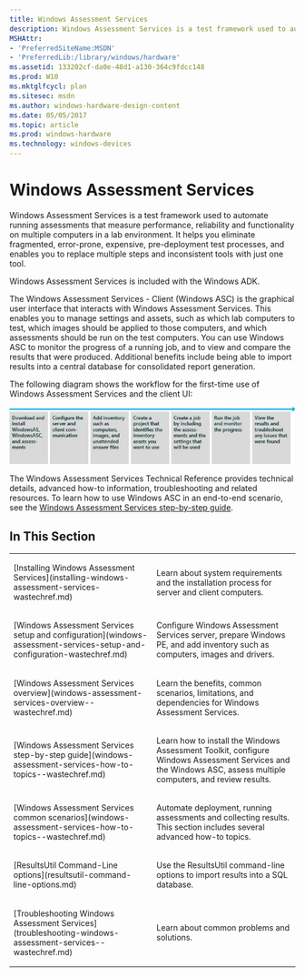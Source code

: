 ```yaml
---
title: Windows Assessment Services
description: Windows Assessment Services is a test framework used to automate running assessments that measure performance, reliability and functionality on multiple computers in a lab environment.
MSHAttr:
- 'PreferredSiteName:MSDN'
- 'PreferredLib:/library/windows/hardware'
ms.assetid: 133202cf-da0e-48d1-a130-364c9fdcc148
ms.prod: W10
ms.mktglfcycl: plan
ms.sitesec: msdn
ms.author: windows-hardware-design-content
ms.date: 05/05/2017
ms.topic: article
ms.prod: windows-hardware
ms.technology: windows-devices
---
```


# Windows Assessment Services


Windows Assessment Services is a test framework used to automate running assessments that measure performance, reliability and functionality on multiple computers in a lab environment. It helps you eliminate fragmented, error-prone, expensive, pre-deployment test processes, and enables you to replace multiple steps and inconsistent tools with just one tool.

Windows Assessment Services is included with the Windows ADK.

The Windows Assessment Services - Client (Windows ASC) is the graphical user interface that interacts with Windows Assessment Services. This enables you to manage settings and assets, such as which lab computers to test, which images should be applied to those computers, and which assessments should be run on the test computers. You can use Windows ASC to monitor the progress of a running job, and to view and compare the results that were produced. Additional benefits include being able to import results into a central database for consolidated report generation.

The following diagram shows the workflow for the first-time use of Windows Assessment Services and the client UI:

![windows asc workflow diagram](images/adk-wasc-workflow.jpg)

The Windows Assessment Services Technical Reference provides technical details, advanced how-to information, troubleshooting and related resources. To learn how to use Windows ASC in an end-to-end scenario, see the [Windows Assessment Services step-by-step guide](windows-assessment-services-step-by-step-guide-was.md).

## In This Section


<table>
<colgroup>
<col width="50%" />
<col width="50%" />
</colgroup>
<tbody>
<tr class="odd">
<td><p>[Installing Windows Assessment Services](installing-windows-assessment-services-wastechref.md)</p></td>
<td><p>Learn about system requirements and the installation process for server and client computers.</p></td>
</tr>
<tr class="even">
<td><p>[Windows Assessment Services setup and configuration](windows-assessment-services-setup-and-configuration-wastechref.md)</p></td>
<td><p>Configure Windows Assessment Services server, prepare Windows PE, and add inventory such as computers, images and drivers.</p></td>
</tr>
<tr class="odd">
<td><p>[Windows Assessment Services overview](windows-assessment-services-overview--wastechref.md)</p></td>
<td><p>Learn the benefits, common scenarios, limitations, and dependencies for Windows Assessment Services.</p></td>
</tr>
<tr class="even">
<td><p>[Windows Assessment Services step-by-step guide](windows-assessment-services-how-to-topics--wastechref.md)</p></td>
<td><p>Learn how to install the Windows Assessment Toolkit, configure Windows Assessment Services and the Windows ASC, assess multiple computers, and review results.</p></td>
</tr>
<tr class="odd">
<td><p>[Windows Assessment Services common scenarios](windows-assessment-services-how-to-topics--wastechref.md)</p></td>
<td><p>Automate deployment, running assessments and collecting results. This section includes several advanced how-to topics.</p></td>
</tr>
<tr class="even">
<td><p>[ResultsUtil Command-Line options](resultsutil-command-line-options.md)</p></td>
<td><p>Use the ResultsUtil command-line options to import results into a SQL database.</p></td>
</tr>
<tr class="odd">
<td><p>[Troubleshooting Windows Assessment Services](troubleshooting-windows-assessment-services--wastechref.md)</p></td>
<td><p>Learn about common problems and solutions.</p></td>
</tr>
</tbody>
</table>

 

 

 






